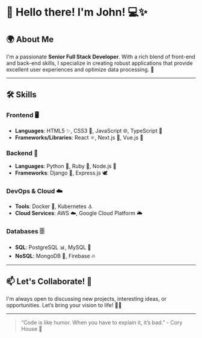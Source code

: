 # 👋 Hello there! I'm **John**! 💻✨  

## 🌍 About Me  

I'm a passionate **Senior Full Stack Developer**. With a rich blend of front-end and back-end skills, I specialize in creating robust applications that provide excellent user experiences and optimize data processing. 🚀  

---  

## 🛠️ Skills  

### Frontend 🖥️  
- **Languages**: HTML5 ✨, CSS3 🎨, JavaScript 🌐, TypeScript 🔄  
- **Frameworks/Libraries**: React ⚛️, Next.js 🚀, Vue.js 🔮  

### Backend 🔧  
- **Languages**: Python 🐍, Ruby 💎, Node.js 🌟  
- **Frameworks**: Django 🐍, Express.js 🕊️  

### DevOps & Cloud ☁️  
- **Tools**: Docker 🐳, Kubernetes ⚓  
- **Cloud Services**: AWS ☁️, Google Cloud Platform 🌥️  

### Databases 🗄️  
- **SQL**: PostgreSQL 📊, MySQL 🥇  
- **NoSQL**: MongoDB 🍃, Firebase 🔥  
---  

## 📫 Let's Collaborate! 🎉  

I'm always open to discussing new projects, interesting ideas, or opportunities. Let’s bring your vision to life! 🚀💡  

---  

> “Code is like humor. When you have to explain it, it’s bad.” - Cory House 🌈

